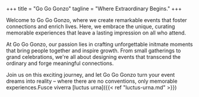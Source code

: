 +++
title = "Go Go Gonzo"
tagline = "Where Extraordinary Begins."
+++

Welcome to Go Go Gonzo, where we create remarkable events that foster connections and enrich lives. Here, we embrace the unique, curating memorable experiences that leave a lasting impression on all who attend.

At Go Go Gonzo, our passion lies in crafting unforgettable initmate moments that bring people together and inspire growth. From small gatherings to grand celebrations, we're all about designing events that transcend the ordinary and forge meaningful connections.

Join us on this exciting journey, and let Go Go Gonzo turn your event dreams into reality – where there are no conventions, only memorable experiences.Fusce viverra [luctus urna]({{< ref "luctus-urna.md" >}}) 